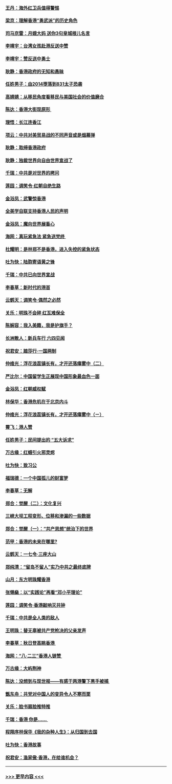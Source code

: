 #### [王丹：海外红卫兵值得警惕](../pages/nsc993/n11498138.md?t=09042044) 
#### [梁京：理解香港“勇武派”的历史角色](../pages/nsc993/n11498006.md?t=09042044) 
#### [司马京雷：月娥大妈  送你3句皇城根儿名言](../pages/nsc993/n11497885.md?t=09042044) 
#### [李靖宇：台湾女孩赴港反送中赞](../pages/nsc993/n11497721.md?t=09042044) 
#### [李靖宇：赞反送中勇士](../pages/nsc993/n11497452.md?t=09042044) 
#### [耿静：香港政府的无知和愚昧](../pages/nsc993/n11494238.md?t=09042044) 
#### [任姓男子：由2014堕落到831太子恐袭](../pages/nsc993/n11496683.md?t=09042044) 
#### [高婧婧：从移民角度看移民与美国社会的价值磨合](../pages/nsc993/n11495757.md?t=09042044) 
#### [陈达：香港大街现原形 ](../pages/nsc993/n11495441.md?t=09042044) 
#### [理悟：长江连香江](../pages/nsc993/n11495377.md?t=09042044) 
#### [项云：中共对美贸易战的不同声音或是烟幕弹](../pages/nsc993/n11494929.md?t=09042044) 
#### [耿静：取缔香港政府](../pages/nsc993/n11494218.md?t=09042044) 
#### [耿静：独裁世界向自由世界宣战了](../pages/nsc993/n11494190.md?t=09042044) 
#### [千瑞：中共是对世界的拷问](../pages/nsc993/n11493021.md?t=09042044) 
#### [莲园：调笑令‧红朝自绝生路](../pages/nsc993/n11493011.md?t=09042044) 
#### [金浴凤：武警惊香港](../pages/nsc993/n11492994.md?t=09042044) 
#### [全美学自联支持香港人民的声明](../pages/nsc993/n11492630.md?t=09042044) 
#### [金浴凤：魔向世界展畜心](../pages/nsc993/n11492599.md?t=09042044) 
#### [海网：真玩紧急法 紧急送党终 ](../pages/nsc993/n11492535.md?t=09042044) 
#### [杜耀明：是林郑不是香港，进入失控的紧急状态](../pages/nsc993/n11491420.md?t=09042044) 
#### [吐为快：陆胞寄语黄之锋](../pages/nsc993/n11491117.md?t=09042044) 
#### [千瑞：中共已向世界宣战](../pages/nsc993/n11490123.md?t=09042044) 
#### [李春草：新时代的港首](../pages/nsc993/n11489864.md?t=09042044) 
#### [云鹤天：调笑令·偶然之必然](../pages/nsc993/n11489701.md?t=09042044) 
#### [关乐：明珠不会碎 红瓦难保全](../pages/nsc993/n11489647.md?t=09042044) 
#### [陈婉容：我入美籍，我是护旗手？](../pages/nsc993/n11487908.md?t=09042044) 
#### [长洲散人：新兵车行 六四见闻](../pages/nsc993/n11487729.md?t=09042044) 
#### [祝君安：踏莎行‧一国两制](../pages/nsc993/n11487699.md?t=09042044) 
#### [仲维光：浮花浪蕊镇长有，才开还落瘴雾中（二）](../pages/nsc993/n11483286.md?t=09042044) 
#### [严比尔：中国留学生正展现中国形象最血色一面](../pages/nsc993/n11485145.md?t=09042044) 
#### [金浴凤：红朝威权赋](../pages/nsc993/n11485191.md?t=09042044) 
#### [林保华：香港危机在于北京内斗](../pages/nsc993/n11484593.md?t=09042044) 
#### [仲维光：浮花浪蕊镇长有，才开还落瘴雾中（ㄧ）](../pages/nsc993/n11483259.md?t=09042044) 
#### [霄飞：港人赞](../pages/nsc993/n11482957.md?t=09042044) 
#### [任姓男子：民间提出的 “五大诉求”](../pages/nsc993/n11482897.md?t=09042044) 
#### [万古缘：红蛾引火邪灵烬](../pages/nsc993/n11482886.md?t=09042044) 
#### [吐为快：致习公](../pages/nsc993/n11482867.md?t=09042044) 
#### [福瑞德：一个中国孤儿的财富梦](../pages/nsc993/n11482817.md?t=09042044) 
#### [李春草：无解](../pages/nsc993/n11482791.md?t=09042044) 
#### [郑合：觉醒（二）：文化复兴](../pages/nsc993/n11478025.md?t=09042044) 
#### [三峡大坝工程变形、位移和渗漏的一些数据](../pages/nsc993/n11478232.md?t=09042044) 
#### [郑合：觉醒（一）：“共产思想”统治下的世界](../pages/nsc993/n11477663.md?t=09042044) 
#### [范甲：香港的未来在哪里?](../pages/nsc993/n11477249.md?t=09042044) 
#### [云鹤天：一七令·三座大山](../pages/nsc993/n11477192.md?t=09042044) 
#### [郑纯清：“留岛不留人”实乃中共之最终底牌](../pages/nsc993/n11476160.md?t=09042044) 
#### [山月：东方明珠耀香港](../pages/nsc993/n11476077.md?t=09042044) 
#### [张翎燊：以“实践论”再看“邓小平理论”](../pages/nsc993/n11475733.md?t=09042044) 
#### [莲园：调笑令‧香港敲响灭共钟](../pages/nsc993/n11475723.md?t=09042044) 
#### [千瑞：中共是全人类的敌人](../pages/nsc993/n11475329.md?t=09042044) 
#### [王明珠：替无辜被共产党枪决的父亲发声](../pages/nsc993/n11474570.md?t=09042044) 
#### [李春草：秋日登高眺香港 ](../pages/nsc993/n11474491.md?t=09042044) 
#### [海网：“八·二三”香港人链赞 ](../pages/nsc993/n11474538.md?t=09042044) 
#### [万古缘：大屿荆神](../pages/nsc993/n11474401.md?t=09042044) 
#### [陈达：没想到与现世报——有感于两港警下黑手被捕 ](../pages/nsc993/n11472557.md?t=09042044) 
#### [甑东舟：共党对中国人的变异令人不寒而栗](../pages/nsc993/n11472496.md?t=09042044) 
#### [关乐：脸书扇脸推特推](../pages/nsc993/n11472488.md?t=09042044) 
#### [千瑞：香港  你是…… ](../pages/nsc993/n11472459.md?t=09042044) 
#### [程翔序林保华《我的杂种人生》：从归国到去国](../pages/nsc993/n11472369.md?t=09042044) 
#### [吐为快：香港故事](../pages/nsc993/n11471931.md?t=09042044) 
#### [祝君安：渔家傲‧香港，在给谁机会？](../pages/nsc993/n11469718.md?t=09042044) 

----
#### [ >>> 更早内容 <<< ](../indexes/nsc993-earlier.md)
